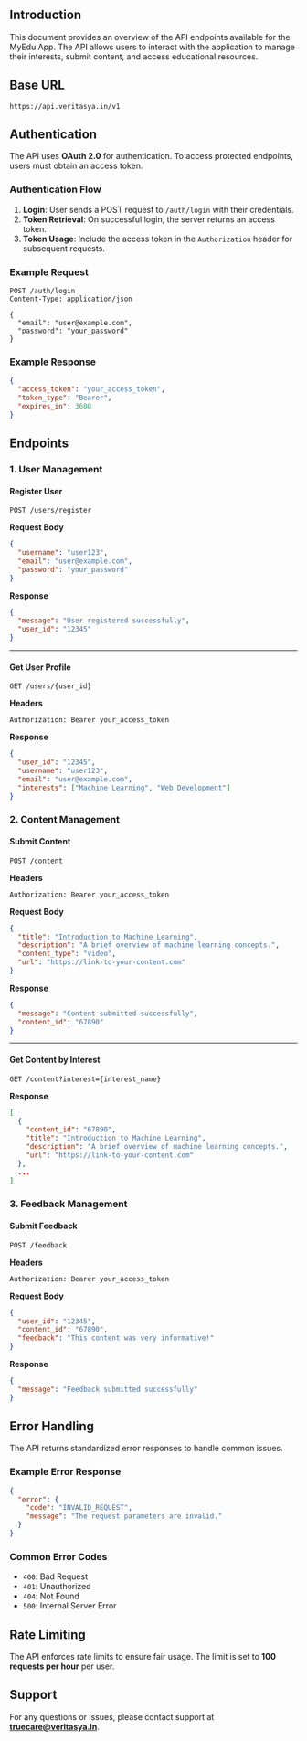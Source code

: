 ## Introduction
This document provides an overview of the API endpoints available for the MyEdu App. The API allows users to interact with the application to manage their interests, submit content, and access educational resources.

## Base URL
```
https://api.veritasya.in/v1
```

## Authentication
The API uses **OAuth 2.0** for authentication. To access protected endpoints, users must obtain an access token.

### Authentication Flow
1. **Login**: User sends a POST request to `/auth/login` with their credentials.
2. **Token Retrieval**: On successful login, the server returns an access token.
3. **Token Usage**: Include the access token in the `Authorization` header for subsequent requests.

### Example Request
```
POST /auth/login
Content-Type: application/json

{
  "email": "user@example.com",
  "password": "your_password"
}
```

### Example Response
```json
{
  "access_token": "your_access_token",
  "token_type": "Bearer",
  "expires_in": 3600
}
```

## Endpoints

### 1. User Management

#### Register User
```
POST /users/register
```
**Request Body**
```json
{
  "username": "user123",
  "email": "user@example.com",
  "password": "your_password"
}
```

**Response**
```json
{
  "message": "User registered successfully",
  "user_id": "12345"
}
```

---

#### Get User Profile
```
GET /users/{user_id}
```
**Headers**
```
Authorization: Bearer your_access_token
```

**Response**
```json
{
  "user_id": "12345",
  "username": "user123",
  "email": "user@example.com",
  "interests": ["Machine Learning", "Web Development"]
}
```

### 2. Content Management

#### Submit Content
```
POST /content
```
**Headers**
```
Authorization: Bearer your_access_token
```

**Request Body**
```json
{
  "title": "Introduction to Machine Learning",
  "description": "A brief overview of machine learning concepts.",
  "content_type": "video",
  "url": "https://link-to-your-content.com"
}
```

**Response**
```json
{
  "message": "Content submitted successfully",
  "content_id": "67890"
}
```

---

#### Get Content by Interest
```
GET /content?interest={interest_name}
```

**Response**
```json
[
  {
    "content_id": "67890",
    "title": "Introduction to Machine Learning",
    "description": "A brief overview of machine learning concepts.",
    "url": "https://link-to-your-content.com"
  },
  ...
]
```

### 3. Feedback Management

#### Submit Feedback
```
POST /feedback
```
**Headers**
```
Authorization: Bearer your_access_token
```

**Request Body**
```json
{
  "user_id": "12345",
  "content_id": "67890",
  "feedback": "This content was very informative!"
}
```

**Response**
```json
{
  "message": "Feedback submitted successfully"
}
```

## Error Handling
The API returns standardized error responses to handle common issues.

### Example Error Response
```json
{
  "error": {
    "code": "INVALID_REQUEST",
    "message": "The request parameters are invalid."
  }
}
```

### Common Error Codes
- `400`: Bad Request
- `401`: Unauthorized
- `404`: Not Found
- `500`: Internal Server Error

## Rate Limiting
The API enforces rate limits to ensure fair usage. The limit is set to **100 requests per hour** per user.

## Support
For any questions or issues, please contact support at [**truecare@veritasya.in**](mailto:sonetspprt@gmail.com).

